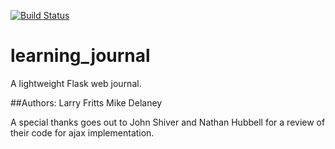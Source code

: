 [![Build Status](https://travis-ci.org/lfritts/learning_journal.png)](https://travis-ci.org/lfritts/learning_journal)

learning_journal
================

A lightweight Flask web journal.

##Authors:
Larry Fritts
Mike Delaney

A special thanks goes out to John Shiver and Nathan Hubbell for a
review of their code for ajax implementation.